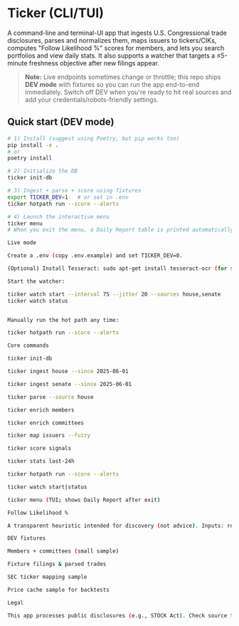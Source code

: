 
# Ticker (CLI/TUI)

A command-line and terminal-UI app that ingests U.S. Congressional trade disclosures, parses and normalizes them, maps issuers to tickers/CIKs, computes "Follow Likelihood %" scores for members, and lets you search portfolios and view daily stats. It also supports a watcher that targets a ≤5-minute freshness objective after new filings appear.

> **Note:** Live endpoints sometimes change or throttle; this repo ships **DEV mode** with fixtures so you can run the app end-to-end immediately. Switch off DEV when you're ready to hit real sources and add your credentials/robots-friendly settings.

## Quick start (DEV mode)

```bash
# 1) Install (suggest using Poetry, but pip works too)
pip install -e .
# or
poetry install

# 2) Initialize the DB
ticker init-db

# 3) Ingest + parse + score using fixtures
export TICKER_DEV=1   # or set in .env
ticker hotpath run --score --alerts

# 4) Launch the interactive menu
ticker menu
# When you exit the menu, a Daily Report table is printed automatically.

Live mode

Create a .env (copy .env.example) and set TICKER_DEV=0.

(Optional) Install Tesseract: sudo apt-get install tesseract-ocr (for scanned PDFs).

Start the watcher:

ticker watch start --interval 75 --jitter 20 --sources house,senate
ticker watch status


Manually run the hot path any time:

ticker hotpath run --score --alerts

Core commands

ticker init-db

ticker ingest house --since 2025-06-01

ticker ingest senate --since 2025-06-01

ticker parse --source house

ticker enrich members

ticker enrich committees

ticker map issuers --fuzzy

ticker score signals

ticker stats last-24h

ticker hotpath run --score --alerts

ticker watch start|status

ticker menu (TUI; shows Daily Report after exit)

Follow Likelihood %

A transparent heuristic intended for discovery (not advice). Inputs: recency, size bands, repeated buys, options activity, committee relevance, and a simple disclosure-anchored lookahead return proxy. See ticker/score/signals.py for details.

DEV fixtures

Members + committees (small sample)

Fixture filings & parsed trades

SEC ticker mapping sample

Price cache sample for backtests

Legal

This app processes public disclosures (e.g., STOCK Act). Check source terms and any commercial use restrictions. This is not investment advice.
